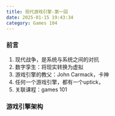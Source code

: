 ```yaml
---
title: 现代游戏引擎-第一回
date: 2025-01-15 19:43:34
category: Games 104
---
```


### 前言
1. 现代战争，是系统与系统之间的对抗
2. 数字孪生：将现实转换为虚拟
3. 游戏引擎的教父：John Carmack，卡神
4. 任何一个游戏引擎，都有一个uptick，
5. 关联课程：games 101


### 游戏引擎架构